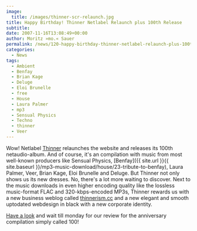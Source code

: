 ```yaml
---
image:
  title: /images/thinner-scr-relaunch.jpg
title: Happy Birthday! Thinner Netlabel Relaunch plus 100th Release
subtitle: 
date: 2007-11-16T13:08:49+00:00
author: Moritz »mo.« Sauer
permalink: /news/120-happy-birthday-thinner-netlabel-relaunch-plus-100th-release
categories:
  - News
tags:
  - Ambient
  - Benfay
  - Brian Kage
  - Deluge
  - Eloi Brunelle
  - free
  - House
  - Laura Palmer
  - mp3
  - Sensual Physics
  - Techno
  - thinner
  - Veer
---
```

Wow! Netlabel [Thinner](http://thinner.cc) relaunches the website and releases its 100th netaudio-album. And of course, it's an compilation with music from most well-known producers like Sensual Physics, [Benfay]({{ site.url }}{{ site.baseurl }}/mp3-music-download/house/23-tribute-to-benfay), Laura Palmer, Veer, Brian Kage, Eloi Brunelle and Deluge. But Thinner not only shows us its new dresses. No, there's a lot more waiting to discover. Next to the music downloads in even higher encoding quality like the lossless music-format FLAC and 320-kbps-encoded MP3s, Thinner rewards us with a new business weblog called [thinnerism.cc](http://thinnerism.cc) and a new elegant and smooth uptodated webdesign in black with a new corporate identity.

[Have a look](http://www.thinner.cc) and wait till monday for our review for the anniversary compilation simply called 100!
